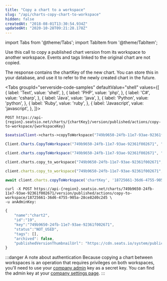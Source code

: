 ```yaml
---
title: "Copy a chart to a workspace"
slug: "/api/charts-copy-chart-to-workspace"
hidden: false
createdAt: "2018-08-01T13:30:54.934Z"
updatedAt: "2020-10-28T09:21:28.178Z"
---
```


import Tabs from '@theme/Tabs';
import TabItem from '@theme/TabItem';

Use this call to copy a published chart version from its workspace to another workspace. Events and tags linked to the original chart are not copied.

The response contains the chartKey of the new chart. You can store this in your database, and use it to refer to the newly created chart in the future.



<Tabs 
  groupId="serverside-code-samples"
  defaultValue="shell"
  values={[
{ label: 'Text', value: 'shell', },
{ label: 'PHP', value: 'php', },
{ label: 'C#', value: 'csharp', },
{ label: 'Java', value: 'java', },
{ label: 'Python', value: 'python', },
{ label: 'Ruby', value: 'ruby', },
{ label: 'Javascript', value: 'javascript', },
]}>
<TabItem value='shell'>

```shell
POST https://api-{region}.seatsio.net/charts/{chartKey}/version/published/actions/copy-to-workspace/{workspaceKey}
```

</TabItem>
<TabItem value='php'>

```php
$seatsioClient->charts->copyToWorkspace("749b9650-24fb-11e7-93ae-92361f002671", "18725661-36d6-4755-905a-28ce82d0c2d5");
```

</TabItem>
<TabItem value='csharp'>

```csharp
Client.Charts.CopyToWorkspace("749b9650-24fb-11e7-93ae-92361f002671", "18725661-36d6-4755-905a-28ce82d0c2d5");
```

</TabItem>
<TabItem value='java'>

```java
client.charts.copyToWorkspace("749b9650-24fb-11e7-93ae-92361f002671", "18725661-36d6-4755-905a-28ce82d0c2d5");
```

</TabItem>
<TabItem value='python'>

```python
client.charts.copy_to_workspace("749b9650-24fb-11e7-93ae-92361f002671", "18725661-36d6-4755-905a-28ce82d0c2d5")
```

</TabItem>
<TabItem value='ruby'>

```ruby
client.charts.copy_to_workspace("749b9650-24fb-11e7-93ae-92361f002671", "18725661-36d6-4755-905a-28ce82d0c2d5")
```

</TabItem>
<TabItem value='javascript'>

```javascript
await client.charts.copyToWorkspace('chartKey', '18725661-36d6-4755-905a-28ce82d0c2d5');
```

</TabItem>
</Tabs>





```shell
curl -X POST https://api-{region}.seatsio.net/charts/749b9650-24fb-11e7-93ae-92361f002671/version/published/actions/copy-to-workspace/18725661-36d6-4755-905a-28ce82d0c2d5 \
-u anAdminKey:
```



```javascript
{
    "name":"chart2",
    "id":"19",
    "key":"749b9650-24fb-11e7-93ae-92361f002671",
    "status":"NOT_USED",
    "tags": [],
    "archived": false,
    "publishedVersionThumbnailUrl": "https://cdn.seats.io/system/public/.../published/.../thumbnail"
}
```



:::danger A note about authentication
Because copying a chart between workspaces is an operation that requires privileges on both workspaces, you'll need to use your [company admin](/docs/api/authentication#using-the-company-admin-key) key as a secret key. You can find the admin key at your [company settings page](https://app.seats.io/company-settings).
:::

